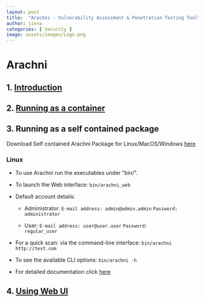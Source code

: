 ```yaml
---
layout: post
title:  "Arachni - Vulnerability Assessment & Penetration Testing Tool"
author: jinna
categories: [ Security ]
image: assets/images/Logo.png
---
```


# Arachni
## 1. [Introduction](https://github.com/JinnaBalu/DevOps/wiki/What-is-Arachni)
## 2. [Running as a container](https://github.com/JinnaBalu/DevOps/wiki/Running-arachni-as-a-container)

## 3. Running as a self contained package

Download Self contained Arachni Package for Linux/MacOS/Windows [here](https://www.arachni-scanner.com/download/)

### Linux

- To use Arachni run the executables under "bin/".

- To launch the Web interface:
    `bin/arachni_web`

- Default account details:

    - Administrator:
        `E-mail address: admin@admin.admin`
        `Password:       administrator`

    - User:
        `E-mail address: user@user.user`
        `Password:       regular_user`

- For a quick scan: via the command-line interface:
    `bin/arachni http://test.com`

- To see the available CLI options:
    `bin/arachni -h`

- For detailed documentation click [here](http://arachni-scanner.com/wiki/User-guide)

## 4. [Using Web UI](https://github.com/JinnaBalu/DevOps/wiki/Using-Arachni-Web-UI)
